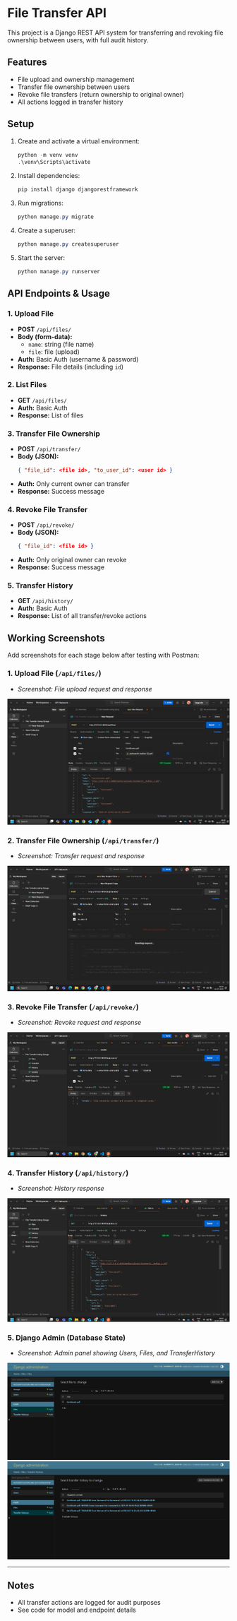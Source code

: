 # File Transfer API

This project is a Django REST API system for transferring and revoking file ownership between users, with full audit history.

## Features
- File upload and ownership management
- Transfer file ownership between users
- Revoke file transfers (return ownership to original owner)
- All actions logged in transfer history

## Setup
1. Create and activate a virtual environment:
   ```powershell
   python -m venv venv
   .\venv\Scripts\activate
   ```
2. Install dependencies:
   ```powershell
   pip install django djangorestframework
   ```
3. Run migrations:
   ```powershell
   python manage.py migrate
   ```
4. Create a superuser:
   ```powershell
   python manage.py createsuperuser
   ```
5. Start the server:
   ```powershell
   python manage.py runserver
   ```

## API Endpoints & Usage

### 1. Upload File
- **POST** `/api/files/`
- **Body (form-data):**
  - `name`: string (file name)
  - `file`: file (upload)
- **Auth:** Basic Auth (username & password)
- **Response:** File details (including `id`)

### 2. List Files
- **GET** `/api/files/`
- **Auth:** Basic Auth
- **Response:** List of files

### 3. Transfer File Ownership
- **POST** `/api/transfer/`
- **Body (JSON):**
  ```json
  { "file_id": <file id>, "to_user_id": <user id> }
  ```
- **Auth:** Only current owner can transfer
- **Response:** Success message

### 4. Revoke File Transfer
- **POST** `/api/revoke/`
- **Body (JSON):**
  ```json
  { "file_id": <file id> }
  ```
- **Auth:** Only original owner can revoke
- **Response:** Success message

### 5. Transfer History
- **GET** `/api/history/`
- **Auth:** Basic Auth
- **Response:** List of all transfer/revoke actions

## Working Screenshots

Add screenshots for each stage below after testing with Postman:

### 1. Upload File (`/api/files/`)
- _Screenshot: File upload request and response_ 

<img src="./images/Screenshot 2025-07-16 084910.png" />

### 2. Transfer File Ownership (`/api/transfer/`)
- _Screenshot: Transfer request and response_

<img src="./images/Screenshot 2025-07-16 085514.png" />

### 3. Revoke File Transfer (`/api/revoke/`)
- _Screenshot: Revoke request and response_

<img src="./images/Screenshot 2025-07-16 090155.png" />

### 4. Transfer History (`/api/history/`)
- _Screenshot: History response_

<img src="./images/Screenshot 2025-07-16 090220.png" />

### 5. Django Admin (Database State)
- _Screenshot: Admin panel showing Users, Files, and TransferHistory_

<img src="./images/Screenshot 2025-07-16 090611.png"/>

<img src="./images/Screenshot 2025-07-16 090621.png"/>

---

## Notes
- All transfer actions are logged for audit purposes
- See code for model and endpoint details
